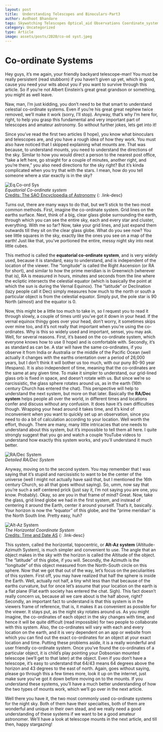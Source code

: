 ```yaml
---
layout: post
title:  Understanding Telescopes and Binoculars-Part3
author: Avdhoot Bhandare
tags: Skywatching Telescopes Optical_aid Observations Coordinate_system
category: Uncategorized
type: Article
image: assets/posts/2020/co-od syst.jpeg
---
```


# Co-ordinate Systems

Hey guys, it’s me again, your friendly backyard telescope-man! You must be really persistent (read stubborn) if you haven’t given up yet, which is good, cause you need your wits about you if you want to survive through this article. So if you’re not Albert Einstein’s great great grandson or something, you might as well leave.

Naw, man, I’m just kidding, you don’t need to be that smart to understand celestial co-ordinate systems. Even if you’re his great great nephew twice removed, we’ll make it work (sorry, I’ll stop). Anyway, that’s why I’m here for, right, to help you grasp this fundamental and very important part of telescopes and amateur astronomy. So without further jokes, lets get into it!

Since you’ve read the first two articles (I hope), you know what binoculars and telescopes are, and you have a rough idea of how they work. You must also have noticed that I skipped explaining what mounts are. That was because, to understand mounts, you need to understand the directions of the sky. Similar to how you would direct a person to the nearest post office, “take a left here, go straight for a couple of minutes, another right, and you’re there,” you also need directions for the sky right? But it’s kinda complicated when you try that with the stars. I mean, how do you tell someone where a star exactly is in the sky?

![Eq.Co-ord Sys](https://i.imgur.com/onRnXJF.gif)\
*Equatorial Co-ordinate system*\
[Credits: The SAO Encyclopedia of Astronomy](https://astronomy.swin.edu.au/cosmos/e/equatorial+coordinate+syste)
{: .link-desc}

Turns out, there are many ways to do that, but we’ll stick to the two most common methods. First, imagine the co-ordinate system. Grid lines on the earths surface. Next, think of a big, clear glass globe surrounding the earth, through which you can see the entire sky, each and every star and cluster, everything. With me so far? Now, take your grid lines, and just expand them outwards till they sit on the clear glass globe. What do you see now? You see little squares in the sky, exactly like the ones you see on a map of the earth! Just like that, you’ve portioned the entire, messy night sky into neat little cubes.

This method is called the **equatorial co-ordinate system**, and is very widely used, because it is standard, easy to understand, and is independent of the location of the viewer. The “longitude” is called the Right Ascension (or RA for short), and similar to how the prime meridian is in Greenwich (wherever that is), RA is measured in hours, minutes and seconds from the line where the ecliptic intersects the celestial equator (which is basically the point at which the sun is during the Vernal Equinox). The “latitude” or Declination (lazy people call it Dec) simply measures how much to the north or south a particular object is from the celestial equator. Simply put, the pole star is 90 North (almost) and the equator is 0.

Now, this might be a little too much to take in, so I request you to read it through slowly, a couple of times until you’ve got it down in your head. If the vernal equinox thingy goes over your head, don’t worry, it sometimes skips over mine too, and it’s not really that important when you’re using the co-ordinates.
Why is this so widely used and important, sensei, you may ask. Well, for several reasons. First, it’s based on the co-ordinate system, which everyone knows how to use (I hope) and is comfortable with. Secondly, it’s as standard as can be. A star will have the same co-ordinates, if you observe it from India or Australia or the middle of the Pacific Ocean (well actually it changes with the earths orientation over a period of 26,000 years, but I don’t think it will bother us too much, with our puny 80-90 year lifespans). It is also independent of time, meaning that the co-ordinates are the same at any given time. To make it simpler to understand, our grid-lined glass orb is fixed in space, and doesn’t rotate with us. But since we’re so narcissistic, the glass sphere rotates around us, as in the earth (16th century Church has entered the chat). This perspective will help to understand the next system, but more on that later. Basically the **RA/Dec system** helps people all over the world, in different times and locations confer and discuss without any confusion. It does have it’s own difficulties though. Wrapping your head around it takes time, and it’s kind of inconvenient when you want to quickly set up an observation, since you need to do a bit of calculation according to your location. Well worth the effort, though.
There are many, many little intricacies that one needs to understand about this system, but it’s impossible to tell them all here. I quite strongly suggest that you go and watch a couple YouTube videos to understand how exactly this system works, and you’ll understand it much better.


![RA/Dec System](https://i.imgur.com/owS4gos.gif)\
*Detailed RA/Dec System*

Anyway, moving on to the second system. You may remember that I was saying that it’s stupid and narcissistic to want to be the center of the universe (well I might not actually have said that, but I mentioned the 16th century Church, so all that goes without saying). So, umm, now say that you’re such a self centered prick (just say it, I’m not saying you are one, you know. Probably). Okay, so are you in that frame of mind? Great. Now, take the glass, grid lined globe we had in the first system, and instead of centering it around the Earth, center it around yourself. That’s it, basically. Your horizon is now the “equator” of this globe, and the “prime meridian” is the North South line. Pretty easy, huh?

![*Alt-Az System*](https://i.imgur.com/9o69fSb.png)\
*The Horizontal Coordinate System*\
[Credits: Time and Date AS](https://www.timeanddate.com/astronomy/horizontal-coordinate-system.html)
{: .link-desc}

This system, called the horizontal, topocentric, or **Alt-Az system** (Altitude-Azimuth System), is much simpler and convenient to use. The angle that an object makes in the sky with the horizon is called the Altitude of the object. The “latitude” of this globe, if you will. Secondly, the Azimuth is the “longitude” of this object measured from the North-South circle on this sphere. Now that we got that out of the way, let’s focus on the peculiarities of this system.
First off, you may have realized that half the sphere is inside the Earth. Well, actually not half, a tiny whit less than that because of the earths curvature, but for once let’s assume that your location on the earth is a flat plane (Flat earth society has entered the chat. Sigh). This fact doesn’t really concern us, because all we care about is the half above, right? Secondly, an important fact to understand is that this system is in the viewers frame of reference, that is, it makes it as convenient as possible for the viewer. It stays put, as the night sky rotates around us. As you might imagine, the co-ordinates of each object in the sky changes with time, and hence it will be quite difficult (read impossible) for two people to collaborate with this system. Also, the co-ordinates will vary with each and every location on the earth, and it is very dependent on an app or website from which you can find out the exact co-ordinates for an object at your exact location and time.
Putting these problems aside, it is a really wonderful and user friendly co-ordinate system. Once you’ve found the co-ordinates of a particular object, it is child’s play pointing your Dobsonian mounted telescope (we’ll get to that later) at the object. Even if you don’t have a telescope, it’s easy to understand that 64/43 means 64 degrees above the horizon and 43 degrees to the east of north.
Again, goes without saying, please go through this a few times more, look it up on the internet, just make sure you’ve got it down before moving on to the mounts. If you understand these systems, you’ll have a much better understanding of how the two types of mounts work, which we’ll go over in the next article.

Well there you have it, the two most commonly used co-ordinate systems for the night sky. Both of them have their specialties, both of them are wonderful and unique in their own stead, and we really need a good understanding of these systems if we want to be a good amateur astronomer. We’ll have a look at telescope mounts in the next article, and till then, happy stargazing!